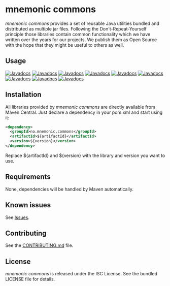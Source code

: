 mnemonic commons
================

*mnemonic commons* provides a set of reusable Java utilities bundled and distributed as multiple jar files. Following the Don't-Repeat-Yourself principle those libraries contain common functionality which we have written over the years for our projects. We publish them as Open Source with the hope that they might be useful to others as well.

## Usage

[![Javadocs](https://javadoc.io/badge/no.mnemonic.commons/component.svg?color=orange&label=component)](https://javadoc.io/doc/no.mnemonic.commons/component)
[![Javadocs](https://javadoc.io/badge/no.mnemonic.commons/container.svg?color=orange&label=container)](https://javadoc.io/doc/no.mnemonic.commons/container)
[![Javadocs](https://javadoc.io/badge/no.mnemonic.commons/junit-docker.svg?color=orange&label=junit-docker)](https://javadoc.io/doc/no.mnemonic.commons/junit-docker)
[![Javadocs](https://javadoc.io/badge/no.mnemonic.commons/jupiter-docker.svg?color=orange&label=jupiter-docker)](https://javadoc.io/doc/no.mnemonic.commons/jupiter-docker)
[![Javadocs](https://javadoc.io/badge/no.mnemonic.commons/logging.svg?color=orange&label=logging)](https://javadoc.io/doc/no.mnemonic.commons/logging)
[![Javadocs](https://javadoc.io/badge/no.mnemonic.commons/logging-log4j.svg?color=orange&label=logging-log4j)](https://javadoc.io/doc/no.mnemonic.commons/logging-log4j)
[![Javadocs](https://javadoc.io/badge/no.mnemonic.commons/metrics.svg?color=orange&label=metrics)](https://javadoc.io/doc/no.mnemonic.commons/metrics)
[![Javadocs](https://javadoc.io/badge/no.mnemonic.commons/testtools.svg?color=orange&label=testtools)](https://javadoc.io/doc/no.mnemonic.commons/testtools)
[![Javadocs](https://javadoc.io/badge/no.mnemonic.commons/utilities.svg?color=orange&label=utilities)](https://javadoc.io/doc/no.mnemonic.commons/utilities)

## Installation

All libraries provided by *mnemonic commons* are directly available from Maven Central. Just declare a dependency in your pom.xml and start using it:

```xml
<dependency>
  <groupId>no.mnemonic.commons</groupId>
  <artifactId>${artifactId}</artifactId>
  <version>${version}</version>
</dependency>
```

Replace ${artifactId} and ${version} with the library and version you want to use.

## Requirements

None, dependencies will be handled by Maven automatically.

## Known issues

See [Issues](https://github.com/mnemonic-no/commons/issues).

## Contributing

See the [CONTRIBUTING.md](CONTRIBUTING.md) file.

## License

*mnemonic commons* is released under the ISC License. See the bundled LICENSE file for details.